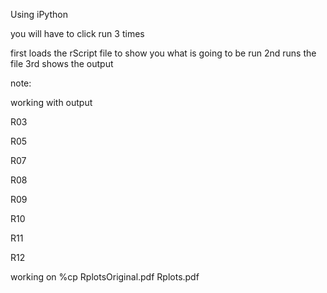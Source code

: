 
Using iPython

you will have to click run 3 times

first loads the rScript file to show you what is going to be run
2nd runs the file
3rd shows the output



note:

working with output

R03

R05

R07

R08

R09

R10

R11

R12





working on 
%cp RplotsOriginal.pdf Rplots.pdf

